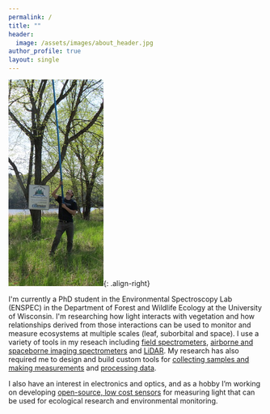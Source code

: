 ```yaml
--- 
permalink: / 
title: "" 
header: 
  image: /assets/images/about_header.jpg
author_profile: true
layout: single
---
```


![](/assets/images/about_small.jpg){: .align-right}

I'm currently a PhD student in the Environmental Spectroscopy Lab (ENSPEC) in the Department of
Forest and Wildlife Ecology at the University of Wisconsin. I'm researching how light interacts with
vegetation and how relationships derived from those interactions can be used to monitor and measure
ecosystems at multiple scales (leaf, suborbital and space). I use a variety of tools in my reseach
including [field spectrometers](/research/#leaf-level-spectroscopy),
[airborne and spaceborne imaging spectrometers](/research/#imaging-spectroscopy)
and [LiDAR](/research/#lidar). My research has also required me to design and build custom tools for
[collecting samples and making measurements](/research/#tools)
and [processing data](/research/#software).

I also have an interest in electronics and optics, and as a hobby I’m working on developing
[open-source, low cost sensors](/projects/) for measuring light that can be used for ecological research and
environmental monitoring.








